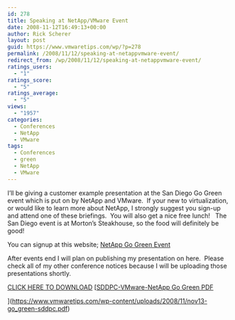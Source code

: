 ```yaml
---
id: 278
title: Speaking at NetApp/VMware Event
date: 2008-11-12T16:49:13+00:00
author: Rick Scherer
layout: post
guid: https://www.vmwaretips.com/wp/?p=278
permalink: /2008/11/12/speaking-at-netappvmware-event/
redirect_from: /wp/2008/11/12/speaking-at-netappvmware-event/
ratings_users:
  - "1"
ratings_score:
  - "5"
ratings_average:
  - "5"
views:
  - "1957"
categories:
  - Conferences
  - NetApp
  - VMware
tags:
  - Conferences
  - green
  - NetApp
  - VMware
---
```

I&#8217;ll be giving a customer example presentation at the San Diego Go Green event which is put on by NetApp and VMware.  If your new to virtualization, or would like to learn more about NetApp, I strongly suggest you sign-up and attend one of these briefings.  You will also get a nice free lunch!   The San Diego event is at Morton&#8217;s Steakhouse, so the food will definitely be good!

You can signup at this website; <a href="http://communications.netapp.com/p/Network_Appliance/AMERICAS_20081002_Green_Roadshow?%20REF_SOURCE=web" target="_blank">NetApp Go Green Event</a>



After events end I will plan on publishing my presentation on here.  Please check all of my other conference notices because I will be uploading those presentations shortly.

[CLICK HERE TO DOWNLOAD](https://www.vmwaretips.com/wp-content/uploads/2008/11/nov13-go_green-sddpc.pdf) [[SDDPC-VMware-NetApp Go Green PDF](https://www.vmwaretips.com/wp-content/uploads/2008/11/nov13-go_green-sddpc.pdf)
  
](https://www.vmwaretips.com/wp-content/uploads/2008/11/nov13-go_green-sddpc.pdf)